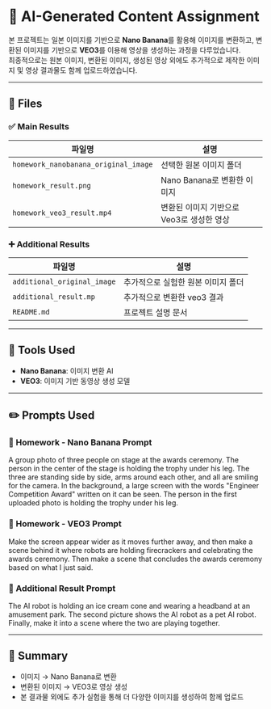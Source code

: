 # 🧠 AI-Generated Content Assignment

본 프로젝트는 일본 이미지를 기반으로 **Nano Banana**를 활용해 이미지를 변환하고, 변환된 이미지를 기반으로 **VEO3**를 이용해 영상을 생성하는 과정을 다루었습니다.  
최종적으로는 원본 이미지, 변환된 이미지, 생성된 영상 외에도 추가적으로 제작한 이미지 및 영상 결과물도 함께 업로드하였습니다.

---

## 📂 Files

### ✅ Main Results
| 파일명 | 설명 |
|--------|------|
| `homework_nanobanana_original_image` | 선택한 원본 이미지 폴더 |
| `homework_result.png` | Nano Banana로 변환한 이미지 |
| `homework_veo3_result.mp4` | 변환된 이미지 기반으로 Veo3로 생성한 영상 |

### ➕ Additional Results
| 파일명 | 설명 |
|--------|------|
| `additional_original_image` | 추가적으로 실험한 원본 이미지 폴더 |
| `additional_result.mp` | 추가적으로 변환한 veo3 결과 |
| `README.md` | 프로젝트 설명 문서 |

---

## 🧠 Tools Used
- **Nano Banana**: 이미지 변환 AI
- **VEO3**: 이미지 기반 동영상 생성 모델

---

## ✏️ Prompts Used

### 📸 Homework - Nano Banana Prompt
A group photo of three people on stage at the awards ceremony.
The person in the center of the stage is holding the trophy under his leg.
The three are standing side by side, arms around each other, and all are smiling for the camera.
In the background, a large screen with the words "Engineer Competition Award" written on it can be seen.
The person in the first uploaded photo is holding the trophy under his leg.

### 🎥 Homework - VEO3 Prompt
Make the screen appear wider as it moves further away, and then make a scene behind it where robots are holding firecrackers and celebrating the awards ceremony.
Then make a scene that concludes the awards ceremony based on what I just said.

### 🎠 Additional Result Prompt

The AI robot is holding an ice cream cone and wearing a headband at an amusement park.
The second picture shows the AI robot as a pet AI robot.
Finally, make it into a scene where the two are playing together.

---

## 💬 Summary

- 이미지 → Nano Banana로 변환  
- 변환된 이미지 → VEO3로 영상 생성  
- 본 결과물 외에도 추가 실험을 통해 더 다양한 이미지를 생성하여 함께 업로드  
